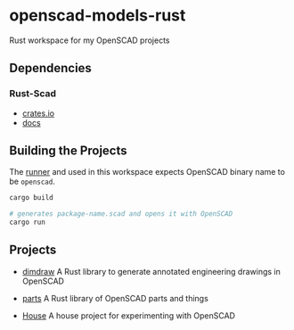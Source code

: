 # openscad-models-rust
Rust workspace for my OpenSCAD projects

## Dependencies

### Rust-Scad

- [crates.io](https://crates.io/crates/scad)
- [docs](http://thezoq2.github.io/Rust-Scad/doc/scad_generator/index.html)

## Building the Projects

The [runner](.cargo/config) and used in this workspace expects OpenSCAD binary name to be `openscad`.

```bash
cargo build

# generates package-name.scad and opens it with OpenSCAD
cargo run
```

## Projects

- [dimdraw](libraries/dimdraw) A Rust library to generate annotated engineering drawings in OpenSCAD

- [parts](libraries/parts) A Rust library of OpenSCAD parts and things

- [House](sandbox/house) A house project for experimenting with OpenSCAD
